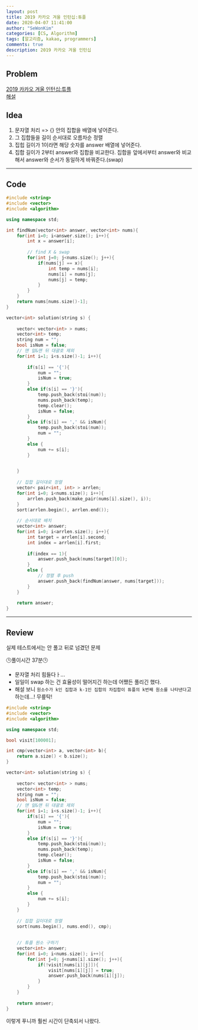 ```yaml
---
layout: post
title: 2019 카카오 겨울 인턴십:튜플
date: 2020-04-07 11:41:00
author: "SeWonKim"
categories: [CS, Algorithm]
tags: [알고리즘, kakao, programmers]
comments: true
description: 2019 카카오 겨울 인턴십
---
```


## Problem

[2019 카카오 겨울 인턴십:튜플](https://programmers.co.kr/learn/courses/30/lessons/64065)        
[해설](https://tech.kakao.com/2020/04/01/2019-internship-test/)




## Idea

1. 문자열 처리 => {} 안의 집합을 배열에 넣어준다.
2. 그 집합들을 길이 순서대로 오름차순 정렬
3. 집힙 길이가 1이라면 해당 숫자를 answer 배열에 넣어준다.
4. 집합 길이가 2부터 answer와 집합을 비교한다. 집합을 앞에서부터 answer와 비교해서 answer와 순서가 동일하게 바꿔준다.(swap)


---

## Code
```cpp
#include <string>
#include <vector>
#include <algorithm>

using namespace std;

int findNum(vector<int> answer, vector<int> nums){
    for(int i=0; i<answer.size(); i++){
        int x = answer[i];
        
        // find X & swap
        for(int j=0; j<nums.size(); j++){
            if(nums[j] == x){
                int temp = nums[i];
                nums[i] = nums[j];
                nums[j] = temp;
            }
        }
    }
    return nums[nums.size()-1];
}

vector<int> solution(string s) {
    
    vector< vector<int> > nums;
    vector<int> temp;
    string num = "";
    bool isNum = false;
    // 맨 앞&맨 뒤 대괄호 제외
    for(int i=1; i<s.size()-1; i++){
        
        if(s[i] == '{'){
            num = "";
            isNum = true;
        }
        else if(s[i] == '}'){
            temp.push_back(stoi(num));
            nums.push_back(temp);
            temp.clear();
            isNum = false;
        }
        else if(s[i] == ',' && isNum){
            temp.push_back(stoi(num));
            num = "";
        }
        else {
            num += s[i];
        }
        

    }
    
    // 집합 길이대로 정렬
    vector< pair<int, int> > arrlen;
    for(int i=0; i<nums.size(); i++){
        arrlen.push_back(make_pair(nums[i].size(), i));
    }
    sort(arrlen.begin(), arrlen.end());
    
    // 순서대로 배치
    vector<int> answer;
    for(int i=0; i<arrlen.size(); i++){
        int target = arrlen[i].second;
        int index = arrlen[i].first;
        
        if(index == 1){
            answer.push_back(nums[target][0]);
        }
        else {
            // 정렬 후 push
            answer.push_back(findNum(answer, nums[target]));
        }
    }
    
    return answer;
}
```
---

## Review

실제 테스트에서는 안 풀고 뒤로 넘겼던 문제

🕒풀이시간 37분🕒 

- 문자열 처리 힘들다ㅏ...
- 일일이 swap 하는 건 효율성이 떨어지긴 하는데 어쨌든 풀리긴 했다.
- 해설 보니 `원소수가 k인 집합과 k-1인 집합의 차집합이 튜플의 k번째 원소를 나타낸다`고 하는데...! 무릎탁!

```cpp
#include <string>
#include <vector>
#include <algorithm>

using namespace std;

bool visit[100001];

int cmp(vector<int> a, vector<int> b){
    return a.size() < b.size();
}

vector<int> solution(string s) {
    
    vector< vector<int> > nums;
    vector<int> temp;
    string num = "";
    bool isNum = false;
    // 맨 앞&맨 뒤 대괄호 제외
    for(int i=1; i<s.size()-1; i++){
        if(s[i] == '{'){
            num = "";
            isNum = true;
        }
        else if(s[i] == '}'){
            temp.push_back(stoi(num));
            nums.push_back(temp);
            temp.clear();
            isNum = false;
        }
        else if(s[i] == ',' && isNum){
            temp.push_back(stoi(num));
            num = "";
        }
        else {
            num += s[i];
        }
    }
    
    // 집합 길이대로 정렬
    sort(nums.begin(), nums.end(), cmp);
    
    
    // 튜플 원소 구하기
    vector<int> answer;
    for(int i=0; i<nums.size(); i++){
        for(int j=0; j<nums[i].size(); j++){
            if(!visit[nums[i][j]]){
                visit[nums[i][j]] = true;
                answer.push_back(nums[i][j]);
            }
        }
    }
    
    return answer;
}
```

이렇게 푸니까 훨씬 시간이 단축되서 나왔다.
